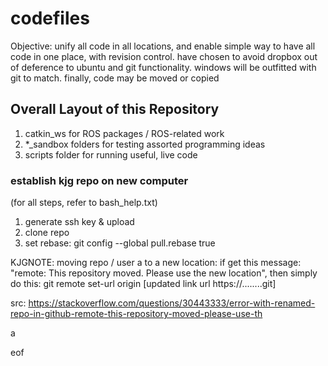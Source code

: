 # codefiles

Objective: unify all code in all locations, and enable simple way to have all code in one place, with revision control. have chosen to avoid dropbox out of deference to ubuntu and git functionality. windows will be outfitted with git to match. finally, code may be moved or copied
## Overall Layout of this Repository
1. catkin_ws for ROS packages / ROS-related work
2. *_sandbox folders for testing assorted programming ideas
3. scripts folder for running useful, live code
 
### establish kjg repo on new computer
(for all steps, refer to bash_help.txt)
1. generate ssh key & upload
2. clone repo
3. set rebase: git config --global pull.rebase true


KJGNOTE: moving repo / user a to a new location:
if get this message: "remote: This repository moved. Please use the new location", then simply do this:
git remote set-url origin [updated link url https://........git]

src: https://stackoverflow.com/questions/30443333/error-with-renamed-repo-in-github-remote-this-repository-moved-please-use-th

a



eof
